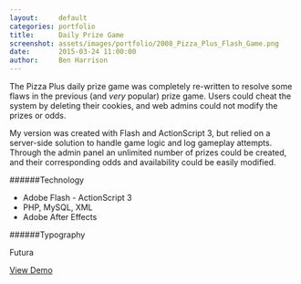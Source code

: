 ```yaml
---
layout:     default
categories: portfolio
title:      Daily Prize Game
screenshot: assets/images/portfolio/2008_Pizza_Plus_Flash_Game.png
date:       2015-03-24 11:00:00
author:     Ben Harrison
---
```


The Pizza Plus daily prize game was completely re-written to resolve some flaws in the 
previous (and <em>very</em> popular) prize game. Users could cheat the system by deleting
their cookies, and web admins could not modify the prizes or odds.

My version was created with Flash and ActionScript 3, but relied on a server-side solution
to handle game logic and log gameplay attempts. Through the admin panel an unlimited number
of prizes could be created, and their corresponding odds and availability could be easily
modified.

######Technology

* Adobe Flash - ActionScript 3
* PHP, MySQL, XML
* Adobe After Effects

######Typography

Futura

<a href="pizza-plus-prize-game" class="demo-link">
<i class="fa fa-desktop"></i> View Demo</a>
